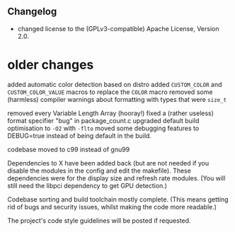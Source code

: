 ## Changelog
- changed license to the (GPLv3-compatible) Apache License, Version 2.0.

# older changes
added automatic color detection based on distro
added ``CUSTOM_COLOR`` and ``CUSTOM_COLOR_VALUE`` macros to replace the ``COLOR`` macro
removed some (harmless) compiler warnings about formatting with types that were ``size_t``

removed every Variable Length Array (hooray!)
fixed a (rather useless) format specifier "bug" in package_count.c 
upgraded default build optimisation to ``-O2`` with ``-flto``
moved some debugging features to DEBUG=true instead of being default in the build.


codebase moved to c99 instead of gnu99

Dependencies to X have been added back (but are not needed if you disable the modules in the config and edit the makefile).
These dependencies were for the display size and refresh rate modules. (You will still need the libpci dependency to get GPU detection.)

Codebase sorting and build toolchain mostly complete. (This means getting rid of bugs and security issues, 
whilst making the code more readable.)

The project's code style guidelines will be posted if requested.
